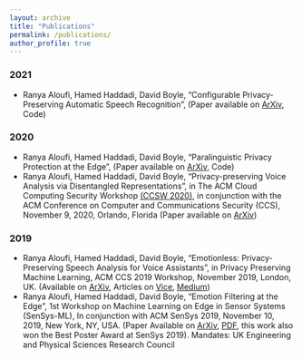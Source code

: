 ```yaml
---
layout: archive
title: "Publications"
permalink: /publications/
author_profile: true
---
```


### 2021
* Ranya Aloufi, Hamed Haddadi, David Boyle, “Configurable Privacy-Preserving Automatic Speech Recognition”, (Paper available on [ArXiv](https://arxiv.org/abs/2104.00766), Code)


### 2020
* Ranya Aloufi, Hamed Haddadi, David Boyle, “Paralinguistic Privacy Protection at the Edge”, (Paper available on [ArXiv](https://arxiv.org/abs/2011.02930), Code)
* Ranya Aloufi, Hamed Haddadi, David Boyle, “Privacy-preserving Voice Analysis via Disentangled Representations”, in The ACM Cloud Computing Security Workshop [(CCSW 2020)](https://ccsw.io), in conjunction with the ACM Conference on Computer and Communications Security (CCS), November 9, 2020, Orlando, Florida (Paper available on [ArXiv](https://arxiv.org/pdf/2007.15064.pdf))


### 2019
* Ranya Aloufi, Hamed Haddadi, David Boyle, “Emotionless: Privacy-Preserving Speech Analysis for Voice Assistants”, in Privacy Preserving Machine Learning, ACM CCS 2019 Workshop, November 2019, London, UK. (Available on [ArXiv](https://arxiv.org/abs/1908.03632), Articles on [Vice](https://www.vice.com/en/article/ne8bxd/ai-that-hides-your-emotions-from-other-ai-alexa-siri-google), [Medium](https://medium.com/syncedreview/how-to-hide-your-feelings-from-ai-voice-assistants-2db516d9e2d7))
* Ranya Aloufi, Hamed Haddadi, David Boyle, “Emotion Filtering at the Edge”, 1st Workshop on Machine Learning on Edge in Sensor Systems (SenSys-ML), In conjunction with ACM SenSys 2019, November 10, 2019, New York, NY, USA. (Paper Available on [ArXiv](https://arxiv.org/abs/1909.08500), [PDF](https://drive.google.com/file/d/1GfV7TzMps0XmRK9dYeRjYbLOLn7SNHSO/view?usp=sharing), this work also won the Best Poster Award at SenSys 2019). Mandates: UK Engineering and Physical Sciences Research Council
